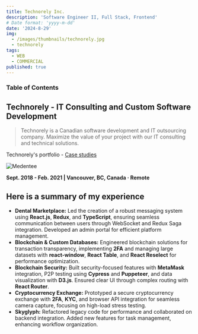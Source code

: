 ```yaml
---
title: Technorely Inc.
description: 'Software Engineer II, Full Stack, Frontend'
# Date format: 'yyyy-m-dd'
date: '2024-8-29'
img:
  - /images/thumbnails/technorely.jpg
  - technorely
tags:
  - WEB
  - COMMERCIAL
published: true
---
```


### Table of Contents

## **Technorely** - IT Consulting and Custom Software Development

> Technorely is a Canadian software development and IT outsourcing company. Maximize the value of your project with our IT consulting and technical solutions.

Technorely's portfolio - [Case studies](https://technorely.com/portfolio/case-studies)

![Medentee](/images/technorely.jpg)

**Sept. 2018 - Feb. 2021 | Vancouver, BC, Canada · Remote**

## Here is a summary of my experience

- **Dental Marketplace:** Led the creation of a robust messaging system using **React.js**, **Redux**, and **TypeScript**, ensuring seamless communication between users through WebSocket and Redux Saga integration. Developed an admin portal for efficient platform management.
- **Blockchain & Custom Databases:** Engineered blockchain solutions for transaction transparency, implementing **2FA** and managing large datasets with **react-window**, **React Table**, and **React Reselect** for performance optimization.
- **Blockchain Security:** Built security-focused features with **MetaMask** integration, P2P testing using **Cypress** and **Puppeteer**, and data visualization with **D3.js**. Ensured clear UI through complex routing with **React Router**.
- **Cryptocurrency Exchange:** Prototyped a secure cryptocurrency exchange with **2FA**, **KYC**, and browser API integration for seamless camera capture, focusing on high-load stress testing.
- **Skyglyph:** Refactored legacy code for performance and collaborated on backend integration. Added new features for task management, enhancing workflow organization.
